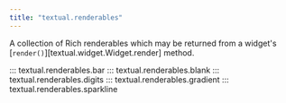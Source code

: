 ```yaml
---
title: "textual.renderables"
---
```


A collection of Rich renderables which may be returned from a widget's [`render()`][textual.widget.Widget.render] method.

::: textual.renderables.bar
::: textual.renderables.blank
::: textual.renderables.digits
::: textual.renderables.gradient
::: textual.renderables.sparkline
